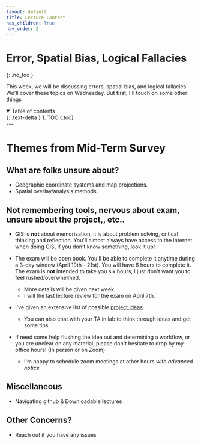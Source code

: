 ```yaml
---
layout: default
title: Lecture Content
has_children: True
nav_order: 2
---
```


# Error, Spatial Bias, Logical Fallacies
{: .no_toc }

This week, we will be discussing errors, spatial bias, and logical fallacies.  We'll cover these topics on Wednesday.  But first, I'll touch on some other things


<details open markdown="block">
  <summary>
    Table of contents
  </summary>
  {: .text-delta }
1. TOC
{:toc}
</details>
---

# Themes from Mid-Term Survey

## What are folks unsure about?

* Geographic coordinate systems and map projections.
* Spatial overlay/analysis methods

## Not remembering tools, nervous about exam, unsure about the project,, etc..

* GIS is **not** about memorization, it is about problem solving, critical thinking and reflection.  You'll almost always have access to the internet when doing GIS, if you don't know something, look it up!

* The exam will be open book.  You'll be able to complete it anytime during a 3-day window (April 19th - 21st).  You will have 6 hours to complete it.  The exam is **not** intended to take you six hours, I just don't want you to feel rushed/overwhelmed.
  * More details will be given next week.
  * I will the last lecture review for the exam on April 7th.


* I've given an extensive list of possible [project ideas](https://june-skeeter.github.io/FinalProjects_GEOS270/docs/Ideas.html).
  * You can also chat with your TA in lab to think through ideas and get some tips.


* If need some help flushing the idea out and determining a workflow, or you are unclear on any material, please don't hesitate to drop by my office hours! (In person or on Zoom)
  * I'm happy to schedule zoom meetings at other hours *with advanced notice*

## Miscellaneous

* Navigating github & Downloadable lectures

## Other Concerns?

- Reach out if you have any issues

<!-- # Flowcharts

The flowchart is an important requirement for you final project and there will be a flowchart question on the final exam.

* Flowcharts are a useful tool for quickly summarizing your workflow.  It is important to be able to share what you've done and explain methods so people can trust your results.
* They can also be useful for planning a workflow.  You can draw out possible options, think through scenarios, and maybe catch logical flaws **before** you start doing an analysis.

There are a number of ways to create flowcharts.  You can draw them by hand, an ArcGIS Pro model can serve as an (ugly) flowchart, you can use power point, or you can try [Diagrams.net](https://app.diagrams.net/).  This site allows you to make aesthetically pleasing flowcharts quickly and easily, the video bellow gives you a quick overview of how to use the too.

<iframe width="560" height="315" src="https://www.youtube.com/embed/jq5NxMpOSKI?start=135" title="YouTube video player" frameborder="0" allow="accelerometer; autoplay; clipboard-write; encrypted-media; gyroscope; picture-in-picture" allowfullscreen></iframe> -->

